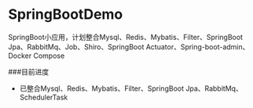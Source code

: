 # SpringBootDemo
SpringBoot小应用，计划整合Mysql、Redis、Mybatis、Filter、SpringBoot Jpa、RabbitMq、Job、Shiro、SpringBoot Actuator、Spring-boot-admin、Docker Compose

###目前进度
* 已整合Mysql、Redis、Mybatis、Filter、SpringBoot Jpa、RabbitMq、SchedulerTask
